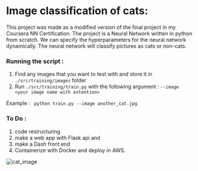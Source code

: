 # Image classification of cats:

This project was made as a modified version of the final project in my Coursera NN Certification. The project is a Neural Network written in python from scratch. We can specify the hyperparameters for the neural network dynamically. The neural network will classify pictures as cats or non-cats.

### Running the script :

1. Find any images that you want to test with and store it in ```./src/training/images``` folder
2. Run ```./src/training/train.py``` with the following argument : ```--image <your image name with extention>```

Example : ``` python train.py --image another_cat.jpg```

### To Do :
1. code restructuring
2. make a web app with Flask api and 
3. make a Dash front end
4. Containerize with Docker and deploy in AWS.

![cat_image](https://github.com/abhi094/Educational-Projects/blob/master/Neural%20Networks%20in%20Python/images/cat.png)
